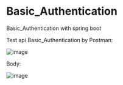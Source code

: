 # Basic_Authentication
Basic_Authentication with spring boot 

Test api Basic_Authentication by Postman:


![image](https://github.com/thinhotwp1/Basic_Authentication/assets/61654110/1d89a61b-e764-4a56-b2e6-354cc527d6df)



Body: 

![image](https://github.com/thinhotwp1/Basic_Authentication/assets/61654110/575b9bc1-c022-4c42-b022-1fdc2d66a906)
